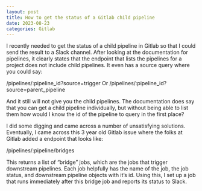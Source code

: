 ```yaml
---
layout: post
title: How to get the status of a Gitlab child pipeline
date: 2023-08-23
categories: Gitlab
---
```

I recently needed to get the status of a child pipeline in Gitlab so that I could send the result to a Slack channel. After looking at the documentation for pipelines, it clearly states that the endpoint that lists the pipelines for a project does not include child pipelines. It even has a source query where you could say:

/pipelines/:pipeline_id?source=trigger
Or
/pipelines/:pipeline_id?source=parent_pipeline

And it still will not give you the child pipelines. The documentation does say that you can get a child pipeline individually, but without being able to list them how would I know the id of the pipeline to query in the first place?

I did some digging and came across a number of unsatisfying solutions. Eventually, I came across this 3 year old Gitlab issue where the folks at Gitlab added a endpoint that looks like:

/pipelines/:pipeline/bridges

This returns a list of “bridge” jobs, which are the jobs that trigger downstream pipelines. Each job helpfully has the name of the job, the job status, and downstream pipeline objects with it’s id. Using this, I set up a job that runs immediately after this bridge job and reports its status to Slack.
